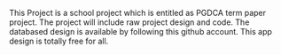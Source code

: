 This Project is a school project which is entitled as PGDCA term paper project.
The project will include raw project design and code.
The databased design is available by following this github account.
This app design is totally free for all.
